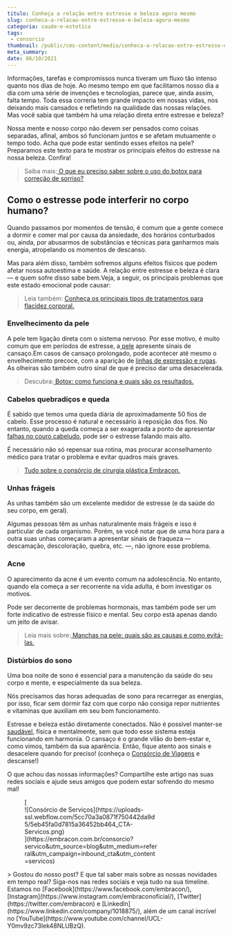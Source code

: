 ```yaml
---
titulo: Conheça a relação entre estresse e beleza agora mesmo
slug: conheca-a-relacao-entre-estresse-e-beleza-agora-mesmo
categoria: saude-e-estetica
tags:
 - consorcio
thumbnail: /public/cms-content/media/conheca-a-relacao-entre-estresse-e-beleza-agora-mesmo.jpeg
meta_summary: 
date: 06/10/2021
---
```

Informações, tarefas e compromissos nunca tiveram um fluxo tão intenso quanto nos dias de hoje. Ao mesmo tempo em que facilitamos nosso dia a dia com uma série de invenções e tecnologias, parece que, ainda assim, falta tempo. Toda essa correria tem grande impacto em nossas vidas, nos deixando mais cansados e refletindo na qualidade das nossas relações. Mas você sabia que também há uma relação direta entre estresse e beleza?

Nossa mente e nosso corpo não devem ser pensados como coisas separadas, afinal, ambos só funcionam juntos e se afetam mutuamente o tempo todo. Acha que pode estar sentindo esses efeitos na pele? Preparamos este texto para te mostrar os principais efeitos do estresse na nossa beleza. Confira!

> Saiba mais:[ O que eu preciso saber sobre o uso do botox para correção de sorriso?](https://www.embracon.com.br/blog/o-que-eu-preciso-saber-sobre-o-uso-do-botox-para-correcao-de-sorriso)

Como o estresse pode interferir no corpo humano?
------------------------------------------------

Quando passamos por momentos de tensão, é comum que a gente comece a dormir e comer mal por causa da ansiedade, dos horários conturbados ou, ainda, por abusarmos de substâncias e técnicas para ganharmos mais energia, atropelando os momentos de descanso.

Mas para além disso, também sofremos alguns efeitos físicos que podem afetar nossa autoestima e saúde. A relação entre estresse e beleza é clara — e quem sofre disso sabe bem.Veja, a seguir, os principais problemas que este estado emocional pode causar:

> Leia também: [Conheça os principais tipos de tratamentos para flacidez corporal.](https://www.embracon.com.br/blog/saiba-quais-sao-os-principais-tipos-de-tratamentos-para-flacidez-corporal)

### Envelhecimento da pele

A pele tem ligação direta com o sistema nervoso. Por esse motivo, é muito comum que em períodos de estresse, a[ pele](https://www.embracon.com.br/blog/peeling-o-que-e-e-quem-pode-fazer) apresente sinais de cansaço.Em casos de cansaço prolongado, pode acontecer até mesmo o envelhecimento precoce, com a aparição de [linhas de expressão e rugas](https://www.embracon.com.br/blog/lifting-facial-entenda-como-eliminar-a-flacidez-e-as-rugas-do-rosto). As olheiras são também outro sinal de que é preciso dar uma desacelerada.

> Descubra:[ Botox: como funciona e quais são os resultados.](https://www.embracon.com.br/blog/botox-como-funciona-e-quais-sao-os-resultados)

### Cabelos quebradiços e queda

É sabido que temos uma queda diária de aproximadamente 50 fios de cabelo. Esse processo é natural e necessário à reposição dos fios. No entanto, quando a queda começa a ser exagerada a ponto de apresentar [falhas no couro cabeludo](https://www.embracon.com.br/blog/quais-sao-os-tratamentos-para-calvicie-disponiveis-no-mercado), pode ser o estresse falando mais alto.

É necessário não só repensar sua rotina, mas procurar aconselhamento médico para tratar o problema e evitar quadros mais graves.

> [Tudo sobre o consórcio de cirurgia plástica Embracon.](https://www.embracon.com.br/blog/tudo-sobre-o-consorcio-de-cirurgia-plastica-embracon)

### Unhas frágeis

As unhas também são um excelente medidor de estresse (e da saúde do seu corpo, em geral).

Algumas pessoas têm as unhas naturalmente mais frágeis e isso é particular de cada organismo. Porém, se você notar que de uma hora para a outra suas unhas começaram a apresentar sinais de fraqueza — descamação, descoloração, quebra, etc. —, não ignore esse problema.

### Acne

O aparecimento da acne é um evento comum na adolescência. No entanto, quando ela começa a ser recorrente na vida adulta, é bom investigar os motivos.

Pode ser decorrente de problemas hormonais, mas também pode ser um forte indicativo de estresse físico e mental. Seu corpo está apenas dando um jeito de avisar.

> Leia mais sobre:[ Manchas na pele: quais são as causas e como evitá-las.](https://www.embracon.com.br/blog/manchas-na-pele-quais-sao-as-causas-e-como-evita-las)

### Distúrbios do sono

Uma boa noite de sono é essencial para a manutenção da saúde do seu corpo e mente, e especialmente da sua beleza.

Nós precisamos das horas adequadas de sono para recarregar as energias, por isso, ficar sem dormir faz com que corpo não consiga repor nutrientes e vitaminas que auxiliam em seu bom funcionamento.

Estresse e beleza estão diretamente conectados. Não é possível manter-se [saudável](https://www.embracon.com.br/blog/como-emagrecer-de-forma-saudavel-e-duradoura), física e mentalmente, sem que todo esse sistema esteja funcionando em harmonia. O cansaço é o grande vilão do bem-estar e, como vimos, também da sua aparência. Então, fique atento aos sinais e desacelere quando for preciso! (conheça o [Consórcio de Viagens](https://www.embracon.com.br/blog/consorcio-de-viagens-embracon-vantagens) e descanse!)

O que achou das nossas informações? Compartilhe este artigo nas suas redes sociais e ajude seus amigos que podem estar sofrendo do mesmo mal!

<figure class="w-richtext-figure-type-image w-richtext-align-center" style="max-width:310px">[<div>![Consórcio de Serviços](https://uploads-ssl.webflow.com/5cc70a3a0871f750442da9d5/5eb45fa0d7815a36452bb464_CTA-Servicos.png)</div>](https://embracon.com.br/consorcio?servico&utm_source=blog&utm_medium=referral&utm_campaign=inbound_cta&utm_content=servicos)</figure>> Gostou do nosso post? E que tal saber mais sobre as nossas novidades em tempo real? Siga-nos nas redes sociais e veja tudo na sua timeline. Estamos no [Facebook](https://www.facebook.com/embracon/), [Instagram](https://www.instagram.com/embraconoficial/), [Twitter](https://twitter.com/embracon) e [LinkedIn](https://www.linkedin.com/company/1018875/), além de um canal incrível no [YouTube](https://www.youtube.com/channel/UCL-Y0mv9zc73Iek48NLUBzQ).
